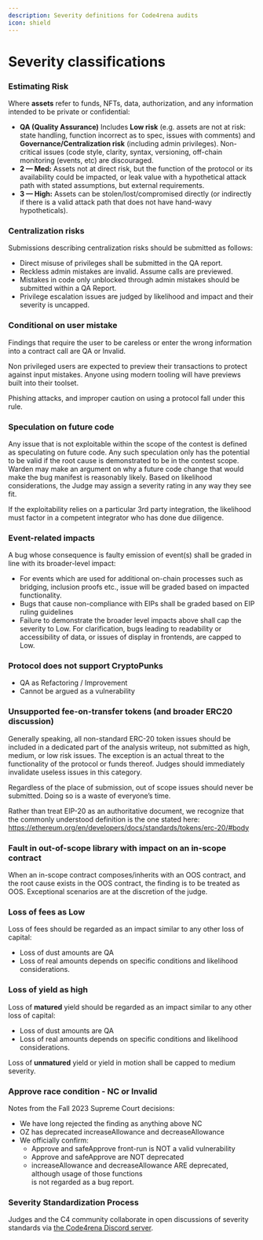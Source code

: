 ```yaml
---
description: Severity definitions for Code4rena audits
icon: shield
---
```


# Severity classifications

### Estimating Risk

Where **assets** refer to funds, NFTs, data, authorization, and any information intended to be private or confidential:

* **QA (Quality Assurance)** Includes **Low risk** (e.g. assets are not at risk: state handling, function incorrect as to spec, issues with comments) and **Governance/Centralization risk** (including admin privileges). Non-critical issues (code style, clarity, syntax, versioning, off-chain monitoring (events, etc) are discouraged.
* **2 — Med:** Assets not at direct risk, but the function of the protocol or its availability could be impacted, or leak value with a hypothetical attack path with stated assumptions, but external requirements.
* **3 — High:** Assets can be stolen/lost/compromised directly (or indirectly if there is a valid attack path that does not have hand-wavy hypotheticals).

### Centralization risks

Submissions describing centralization risks should be submitted as follows:

* Direct misuse of privileges shall be submitted in the QA report.
* Reckless admin mistakes are invalid. Assume calls are previewed.
* Mistakes in code only unblocked through admin mistakes should be submitted within a QA Report.
* Privilege escalation issues are judged by likelihood and impact and their severity is uncapped.

### Conditional on user mistake

Findings that require the user to be careless or enter the wrong information into a contract call are QA or Invalid.

Non privileged users are expected to preview their transactions to protect against input mistakes. Anyone using modern tooling will have previews built into their toolset.

Phishing attacks, and improper caution on using a protocol fall under this rule.

### Speculation on future code

Any issue that is not exploitable within the scope of the contest is defined as speculating on future code. Any such speculation only has the potential to be valid if the root cause is demonstrated to be in the contest scope. Warden may make an argument on why a future code change that would make the bug manifest is reasonably likely. Based on likelihood considerations, the Judge may assign a severity rating in any way they see fit.

If the exploitability relies on a particular 3rd party integration, the likelihood must factor in a competent integrator who has done due diligence.

### Event-related impacts

A bug whose consequence is faulty emission of event(s) shall be graded in line with its broader-level impact:

* For events which are used for additional on-chain processes such as bridging, inclusion proofs etc., issue will be graded based on impacted functionality.
* Bugs that cause non-compliance with EIPs shall be graded based on EIP ruling guidelines
* Failure to demonstrate the broader level impacts above shall cap the severity to Low. For clarification, bugs leading to readability or accessibility of data, or issues of display in frontends, are capped to Low.

### Protocol does not support CryptoPunks

* QA as Refactoring / Improvement
* Cannot be argued as a vulnerability

### Unsupported fee-on-transfer tokens (and broader ERC20 discussion)

Generally speaking, all non-standard ERC-20 token issues should be included in a dedicated part of the analysis writeup, not submitted as high, medium, or low risk issues. The exception is an actual threat to the functionality of the protocol or funds thereof. Judges should immediately invalidate useless issues in this category.

Regardless of the place of submission, out of scope issues should never be submitted. Doing so is a waste of everyone’s time.

Rather than treat EIP-20 as an authoritative document, we recognize that the commonly understood definition is the one stated here: https://ethereum.org/en/developers/docs/standards/tokens/erc-20/#body

### Fault in out-of-scope library with impact on an in-scope contract

When an in-scope contract composes/inherits with an OOS contract, and the root cause exists in the OOS contract, the finding is to be treated as OOS. Exceptional scenarios are at the discretion of the judge.

### Loss of fees as Low

Loss of fees should be regarded as an impact similar to any other loss of capital:

* Loss of dust amounts are QA
* Loss of real amounts depends on specific conditions and likelihood considerations.

### Loss of yield as high

Loss of **matured** yield should be regarded as an impact similar to any other loss of capital:

* Loss of dust amounts are QA
* Loss of real amounts depends on specific conditions and likelihood considerations.

Loss of **unmatured** yield or yield in motion shall be capped to medium severity.

### Approve race condition - NC or Invalid

Notes from the Fall 2023 Supreme Court decisions:

* We have long rejected the finding as anything above NC
* OZ has deprecated increaseAllowance and decreaseAllowance
* We officially confirm:
  * Approve and safeApprove front-run is NOT a valid vulnerability
  * Approve and safeApprove are NOT deprecated
  * increaseAllowance and decreaseAllowance ARE deprecated, although usage of those functions\
    is not regarded as a bug report.

### Severity Standardization Process

Judges and the C4 community collaborate in open discussions of severity standards via [the Code4rena Discord server](https://discord.gg/code4rena).
